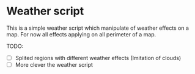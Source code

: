 # Weather script

This is a simple weather script which manipulate of weather effects on a map. For now all effects applying on all perimeter of a map.

TODO:

- [ ] Splited regions with different weather effects (Imitation of clouds)
- [ ] More clever the weather script
